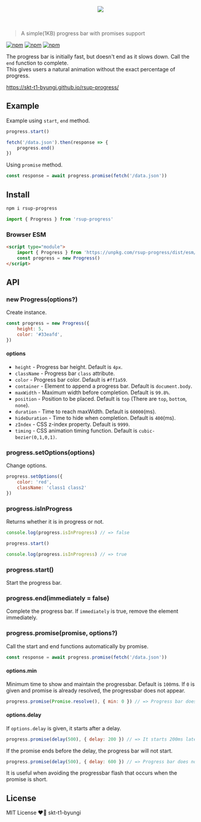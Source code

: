 <div align="center">
    <img src="./logo.png">
</div>
<br><br>

> A simple(1KB) progress bar with promises support

[![npm](https://flat.badgen.net/npm/v/rsup-progress)](https://www.npmjs.com/package/rsup-progress)
[![npm](https://flat.badgen.net/bundlephobia/minzip/rsup-progress)](https://bundlephobia.com/result?p=rsup-progress)
[![npm](https://flat.badgen.net/npm/license/rsup-progress)](https://github.com/skt-t1-byungi/rsup-progress/blob/master/LICENSE)

The progress bar is initially fast, but doesn't end as it slows down.
Call the `end` function to complete. <br>
This gives users a natural animation without the exact percentage of progress.

https://skt-t1-byungi.github.io/rsup-progress/

## Example
Example using `start`, `end` method.
```js
progress.start()

fetch('/data.json').then(response => {
    progress.end()
})
```

Using `promise` method.
```js
const response = await progress.promise(fetch('/data.json'))
```

## Install
```sh
npm i rsup-progress
```
```js
import { Progress } from 'rsup-progress'
```

### Browser ESM
```html
<script type="module">
    import { Progress } from 'https://unpkg.com/rsup-progress/dist/esm/index.js';
    const progress = new Progress()
</script>
```

## API
### new Progress(options?)
Create instance.
```js
const progress = new Progress({
    height: 5,
    color: '#33eafd',
})
```

#### options
- `height` - Progress bar height. Default is `4px`.
- `className` - Progress bar `class` attribute.
- `color` - Progress bar color. Default is `#ff1a59`.
- `container` - Element to append a progress bar. Default is `document.body`.
- `maxWidth` - Maximum width before completion. Default is `99.8%`.
- `position` - Position to be placed. Default is `top` (There are `top`, `bottom`, `none`).
- `duration` - Time to reach maxWidth. Default is `60000`(ms).
- `hideDuration` - Time to hide when completion. Default is `400`(ms).
- `zIndex` - CSS z-index property. Default is `9999`.
- `timing` - CSS animation timing function. Default is `cubic-bezier(0,1,0,1)`.

### progress.setOptions(options)
Change options.
```js
progress.setOptions({
    color: 'red',
    className: 'class1 class2'
})
```

### progress.isInProgress
Returns whether it is in progress or not.
```js
console.log(progress.isInProgress) // => false

progress.start()

console.log(progress.isInProgress) // => true
```

### progress.start()
Start the progress bar.

### progress.end(immediately = false)
Complete the progress bar. If `immediately` is true, remove the element immediately.

### progress.promise(promise, options?)
Call the start and end functions automatically by promise.
```js
const response = await progress.promise(fetch('/data.json'))
```

#### options.min
Minimum time to show and maintain the progressbar. Default is `100`ms. If `0` is given and promise is already resolved, the progressbar does not appear.

```js
progress.promise(Promise.resolve(), { min: 0 }) // => Progress bar does not appear.
```

#### options.delay
If `options.delay` is given, it starts after a delay.

```js
progress.promise(delay(500), { delay: 200 }) // => It starts 200ms later.
```

If the promise ends before the delay, the progress bar will not start.
```js
progress.promise(delay(500), { delay: 600 }) // => Progress bar does not appear.
```

It is useful when avoiding the progressbar flash that occurs when the promise is short.

## License
MIT License ❤️📝 skt-t1-byungi
